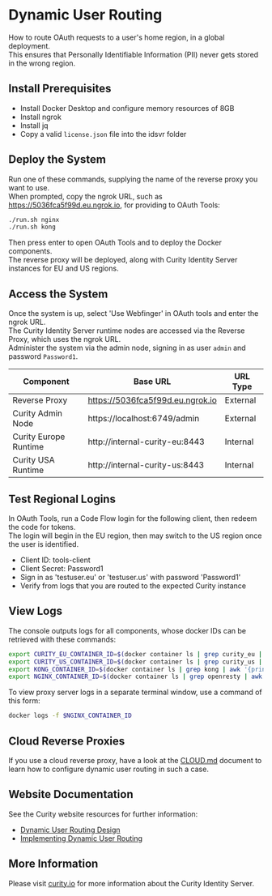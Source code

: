 # Dynamic User Routing

How to route OAuth requests to a user's home region, in a global deployment.\
This ensures that Personally Identifiable Information (PII) never gets stored in the wrong region.

## Install Prerequisites

- Install Docker Desktop and configure memory resources of 8GB
- Install ngrok
- Install jq
- Copy a valid `license.json` file into the idsvr folder

## Deploy the System

Run one of these commands, supplying the name of the reverse proxy you want to use.\
When prompted, copy the ngrok URL, such as https://5036fca5f99d.eu.ngrok.io, for providing to OAuth Tools:

```bash
./run.sh nginx
./run.sh kong
```

Then press enter to open OAuth Tools and to deploy the Docker components.\
The reverse proxy will be deployed, along with Curity Identity Server instances for EU and US regions.

## Access the System

Once the system is up, select 'Use Webfinger' in OAuth tools and enter the ngrok URL.\
The Curity Identity Server runtime nodes are accessed via the Reverse Proxy, which uses the ngrok URL.\
Administer the system via the admin node, signing in as user `admin` and password `Password1`.

| Component | Base URL | URL Type |
| --------- | -------- | -------- |
| Reverse Proxy | https://5036fca5f99d.eu.ngrok.io | External |
| Curity Admin Node | https://localhost:6749/admin | External |
| Curity Europe Runtime | http://internal-curity-eu:8443 | Internal |
| Curity USA Runtime | http://internal-curity-us:8443 | Internal |

## Test Regional Logins

In OAuth Tools, run a Code Flow login for the following client, then redeem the code for tokens.\
The login will begin in the EU region, then may switch to the US region once the user is identified.

- Client ID: tools-client
- Client Secret: Password1
- Sign in as 'testuser.eu' or 'testuser.us' with password 'Password1'
- Verify from logs that you are routed to the expected Curity instance

## View Logs

The console outputs logs for all components, whose docker IDs can be retrieved with these commands:

```bash
export CURITY_EU_CONTAINER_ID=$(docker container ls | grep curity_eu | awk '{print $1}')
export CURITY_US_CONTAINER_ID=$(docker container ls | grep curity_us | awk '{print $1}')
export KONG_CONTAINER_ID=$(docker container ls | grep kong | awk '{print $1}')
export NGINX_CONTAINER_ID=$(docker container ls | grep openresty | awk '{print $1}')
```

To view proxy server logs in a separate terminal window, use a command of this form:

```bash
docker logs -f $NGINX_CONTAINER_ID
```

## Cloud Reverse Proxies

If you use a cloud reverse proxy, have a look at the [CLOUD.md](CLOUD.md) document to learn how to configure dynamic user
routing in such a case.

## Website Documentation

See the Curity website resources for further information:

- [Dynamic User Routing Design](https://curity.io/resources/learn/dynamic-user-routing/)
- [Implementing Dynamic User Routing](https://curity.io/resources/learn/implementing-dynamic-user-routing/)

## More Information

Please visit [curity.io](https://curity.io/) for more information about the Curity Identity Server.
